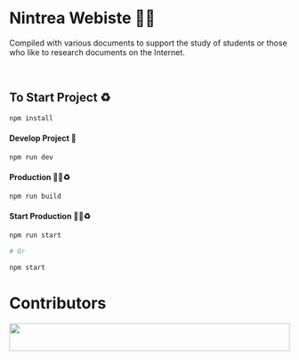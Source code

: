 # Nintrea Webiste 🌈🌞

Compiled with various documents to support the study of students or those who like to research documents on the Internet.

<br>

## To Start Project ♻️

```sh
npm install
```

#### Develop Project 🚀

```sh
npm run dev
```

#### Production 🚀🌈♻️
```sh
npm run build
```

#### Start Production 🚀🌈♻️
```sh
npm run start

# Or

npm start
```


# Contributors

<img src="https://contrib.rocks/image?repo=nintrealab/nintrea.website" width="100%" height="50"/>
